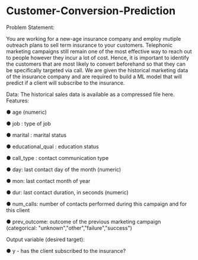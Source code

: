 # Customer-Conversion-Prediction


Problem Statement:


You are working for a new-age insurance company and employ
mutiple outreach plans to sell term insurance to your
customers. Telephonic marketing campaigns still remain one of
the most effective way to reach out to people however they
incur a lot of cost. Hence, it is important to identify the
customers that are most likely to convert beforehand so that
they can be specifically targeted via call. We are given the
historical marketing data of the insurance company and are
required to build a ML model that will predict if a client will
subscribe to the insurance.




Data:
The historical sales data is available as a compressed file here.
Features:




● age (numeric)

● job : type of job

● marital : marital status

● educational_qual : education status

● call_type : contact communication type

● day: last contact day of the month (numeric)

● mon: last contact month of year

● dur: last contact duration, in seconds (numeric)

● num_calls: number of contacts performed during this
campaign and for this client

● prev_outcome: outcome of the previous marketing
campaign (categorical:
"unknown","other","failure","success")




Output variable (desired target):

● y - has the client subscribed to the insurance?
